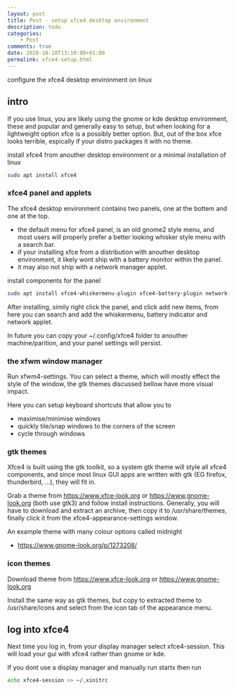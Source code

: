 ```yaml
---
layout: post
title: Post - setup xfce4 desktop environment
description: todo
categories:
    - Post
comments: true
date: 2020-10-10T13:10:00+01:00
permalink: xfce4-setup.html
---
```


configure the xfce4 desktop environment on linux

## intro

If you use linux, you are likely using the gnome or kde desktop environment, these and popular and generally easy to setup, but when looking for a lightweight option xfce is a possibly better option. But, out of the box xfce looks terrible, espically if your distro packages it with no theme.

install xfce4 from anouther desktop environment or a minimal installation of linux
```sh
sudo apt install xfce4
```

### xfce4 panel and applets

The xfce4 desktop environment contains two panels, one at the bottem and one at the top.

- the default menu for xfce4 panel, is an old gnome2 style menu, and most users will properly prefer a better looking whisker style menu with a search bar.
- if your installing xfce from a distribution with anouther desktop environment, it likely wont ship with a battery monitor within the panel.
- it may also not ship with a network manager applet.

install components for the panel
```sh
sudo apt install xfce4-whiskermenu-plugin xfce4-battery-plugin network-manager-gnome
```
After installing, simily right click the panel, and click add new items, from here you can search and add the whiskermenu, battery indicator and network applet.

In future you can copy your ~/.config/xfce4 folder to anouther machine/parition, and your panel settings will persist.

### the xfwm window manager

Run xfwm4-settings. You can select a theme, which will mostly effect the style of the window, the gtk themes discussed bellow have more visual impact.

Here you can setup keyboard shortcuts that allow you to
- maximise/minimise windows
- quickly tile/snap windows to the corners of the screen
- cycle through windows

### gtk themes
Xfce4 is built using the gtk toolkit, so a system gtk theme will style all xfce4 components, and since most linux GUI apps are written with gtk (EG firefox, thunderbird, ...), they will fit in.

Grab a theme from https://www.xfce-look.org or https://www.gnome-look.org (both use gtk3) and follow install instructions. Generally, you will have to download and extract an archive, then copy it to /usr/share/themes, finally click it from the xfce4-appearance-settings window.

An example theme with many colour options called midnight
- https://www.gnome-look.org/p/1273208/

### icon themes
Download theme from https://www.xfce-look.org or https://www.gnome-look.org 

Install the same way as gtk themes, but copy to extracted theme to /usr/share/icons and select from the icon tab of the appearance menu.

## log into xfce4
Next time you log in, from your display manager select xfce4-session. This will load your gui with xfce4 rather than gnome or kde. 

If you dont use a display manager and manually run startx then run 
```sh
echo xfce4-session >> ~/.xinitrc
```
